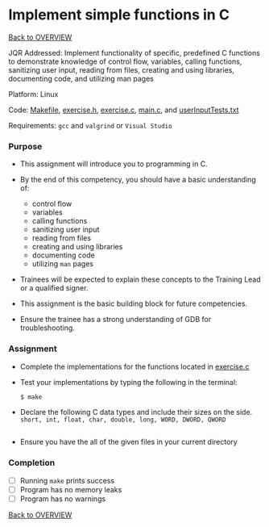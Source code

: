 # Implement simple functions in C

[Back to OVERVIEW](../../README.md)

JQR Addressed: Implement functionality of specific, predefined C functions to demonstrate knowledge of control flow, variables, calling functions, sanitizing user input, reading from files, creating and using libraries, documenting code, and utilizing man pages

Platform:  Linux

Code: [Makefile](./Makefile), [exercise.h](./exercise.h), [exercise.c](./exercise.c), [main.c](./main.c), and [userInputTests.txt](./userInputTests.txt)

Requirements: `gcc` and `valgrind` or `Visual Studio`

### Purpose

- This assignment will introduce you to programming in C.

- By the end of this competency, you should have a basic understanding of:
  - control flow
  - variables
  - calling functions
  - sanitizing user input
  - reading from files
  - creating and using libraries
  - documenting code
  - utilizing `man` pages

- Trainees will be expected to explain these concepts to the Training Lead or a qualified signer.

- This assignment is the basic building block for future competencies.

- Ensure the trainee has a strong understanding of GDB for troubleshooting.

### Assignment

- Complete the implementations for the functions located in [exercise.c](./exercise.c)

- Test your implementations by typing the following in the terminal:

    ```bash
    $ make
    ```

- Declare the following C data types and include their sizes on the side. `short, int, float, char, double, long, WORD, DWORD, QWORD`
  ```text

    ```

- Ensure you have the all of the given files in your current directory

### Completion

- [ ] Running `make` prints success
- [ ] Program has no memory leaks
- [ ] Program has no warnings

[Back to OVERVIEW](../../README.md)